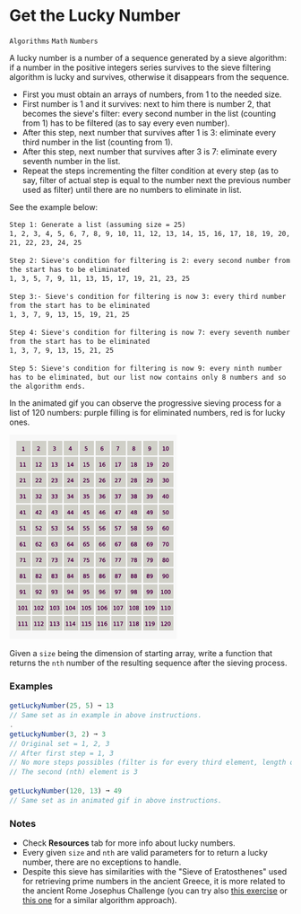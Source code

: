 # Get the Lucky Number

`Algorithms` `Math` `Numbers`

A lucky number is a number of a sequence generated by a sieve algorithm: if a number in the positive integers series survives to the sieve filtering algorithm is lucky and survives, otherwise it disappears from the sequence.

- First you must obtain an arrays of numbers, from 1 to the needed size.
- First number is 1 and it survives: next to him there is number 2, that becomes the sieve's filter: every second number in the list (counting from 1) has to be filtered (as to say every even number).
- After this step, next number that survives after 1 is 3: eliminate every third number in the list (counting from 1).
- After this step, next number that survives after 3 is 7: eliminate every seventh number in the list.
- Repeat the steps incrementing the filter condition at every step (as to say, filter of actual step is equal to the number next the previous number used as filter) until there are no numbers to eliminate in list.

See the example below:

```
Step 1: Generate a list (assuming size = 25)
1, 2, 3, 4, 5, 6, 7, 8, 9, 10, 11, 12, 13, 14, 15, 16, 17, 18, 19, 20, 21, 22, 23, 24, 25

Step 2: Sieve's condition for filtering is 2: every second number from the start has to be eliminated
1, 3, 5, 7, 9, 11, 13, 15, 17, 19, 21, 23, 25

Step 3:- Sieve's condition for filtering is now 3: every third number from the start has to be eliminated
1, 3, 7, 9, 13, 15, 19, 21, 25

Step 4: Sieve's condition for filtering is now 7: every seventh number from the start has to be eliminated
1, 3, 7, 9, 13, 15, 21, 25

Step 5: Sieve's condition for filtering is now 9: every ninth number has to be eliminated, but our list now contains only 8 numbers and so the algorithm ends.
```

In the animated gif you can observe the progressive sieving process for a list of 120 numbers: purple filling is for eliminated numbers, red is for lucky ones.

![Sieving Lucky Numbers](img/lucky-sieve.gif)

Given a `size` being the dimension of starting array, write a function that returns the `nth` number of the resulting sequence after the sieving process.

### Examples

```js
getLuckyNumber(25, 5) ➞ 13
// Same set as in example in above instructions.
.
getLuckyNumber(3, 2) ➞ 3
// Original set = 1, 2, 3
// After first step = 1, 3
// No more steps possibles (filter is for every third element, length of set is 2)
// The second (nth) element is 3

getLuckyNumber(120, 13) ➞ 49
// Same set as in animated gif in above instructions.
```

### Notes

- Check **Resources** tab for more info about lucky numbers.
- Every given `size` and `nth` are valid parameters for to return a lucky number, there are no exceptions to handle.
- Despite this sieve has similarities with the "Sieve of Eratosthenes" used for retrieving prime numbers in the ancient Greece, it is more related to the ancient Rome Josephus Challenge (you can try also [this exercise](https://edabit.com/challenge/j4jFjDQZCQtJ4nDSA) or [this one](https://edabit.com/challenge/EcEN8FnruPEj6x5k4) for a similar algorithm approach).
